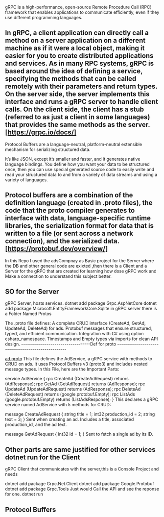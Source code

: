 gRPC is a high-performance, open-source Remote Procedure Call (RPC) framework that enables applications to communicate efficiently, even if they use different programming languages.

In gRPC, a client application can directly call a method on a server application on a different machine as if it were a local object, making it easier for you to create distributed applications and services. As in many RPC systems, gRPC is based around the idea of defining a service, specifying the methods that can be called remotely with their parameters and return types. On the server side, the server implements this interface and runs a gRPC server to handle client calls. On the client side, the client has a stub (referred to as just a client in some languages) that provides the same methods as the server.
[https://grpc.io/docs/]
-------------------------------
Protocol Buffers are a language-neutral, platform-neutral extensible mechanism for serializing structured data.

It’s like JSON, except it’s smaller and faster, and it generates native language bindings. You define how you want your data to be structured once, then you can use special generated source code to easily write and read your structured data to and from a variety of data streams and using a variety of languages.

Protocol buffers are a combination of the definition language (created in .proto files), the code that the proto compiler generates to interface with data, language-specific runtime libraries, the serialization format for data that is written to a file (or sent across a network connection), and the serialized data.
[https://protobuf.dev/overview/]
-------------------------------

In this Repo I used the adsCompnay as Basic project  for the Server where the DB and other general code are exixted ,then there is a Client and a Server for the gRPC that 
are created for learning how dose gRPC work and Make a connection to understand this subject better.


SO for the Server 
-------------------------------
gRPC Server, hosts services.
dotnet add package Grpc.AspNetCore
dotnet add package Microsoft.EntityFrameworkCore.Sqlite
in gRPC server there is a Folder Named Protos 

The .proto file defines:
   A complete CRUD interface (CreateAd, GetAd, UpdateAd, DeleteAd) for ads.
   Protobuf messages that ensure structured, typed, and efficient communication.
   Integration with C# using option csharp_namespace.
   Timestamps and Empty types via imports for clean API design.
-----------------------------------Def for proto ----------------------------------------------------

[ad.proto](gRPC_Server/Protos/ad.proto)
This file defines the AdService, a gRPC service with methods to CRUD on ads. It uses Protocol Buffers v3 (proto3) and includes nested message types.
In this File, here are the Important Parts:


service AdService {
    rpc CreateAd (CreateAdRequest) returns (AdResponse);
    rpc GetAd (GetAdRequest) returns (AdResponse);
    rpc UpdateAd (UpdateAdRequest) returns (AdResponse);
    rpc DeleteAd (DeleteAdRequest) returns (google.protobuf.Empty);
    rpc ListAds (google.protobuf.Empty) returns (ListAdsResponse);
}
This declares a gRPC service named AdService with 5 methods for CRUD:


message CreateAdRequest {
    string title = 1;
    int32 production_id = 2;
    string text = 3;
}
Sent when creating an ad. Includes a title, associated production_id, and the ad text.



message GetAdRequest {
    int32 id = 1;
}
Sent to fetch a single ad by its ID.

Other parts are same justified for other services 
dotnet run
for the Client 
-------------------------------
gRPC Client that communicates with the server,this is a Console Project and needs

dotnet add package Grpc.Net.Client
dotnet add package Google.Protobuf
dotnet add package Grpc.Tools
Just would Call the API and see the reponse for one.
dotnet run


Protocol Buffers
-----------------------------

